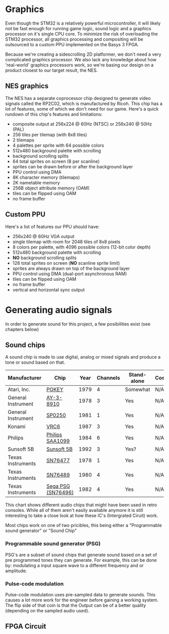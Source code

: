 # Graphics

Even though the STM32 is a relatively powerful microcontroller, it will likely
not be fast enough for running game logic, sound logic and a graphics processor
on it's single CPU core. To minimize the risk of overloading the STM32
processor, all graphics processing and compositing will be outsourced to a
custom PPU implemented on the Basys 3 FPGA.

Because we're creating a sidescrolling 2D platformer, we don't need a very
complicated graphics processor. We also lack any knowledge about how
'real-world' graphics processors work, so we're basing our design on a product
closest to our target result, the NES.

## NES graphics

The NES has a separate coprocessor chip designed to generate video signals
called the RP2C02, which is manufactured by Ricoh. This chip has a lot of
features, some of which we don't need for our game. Here's a quick rundown of
this chip's features and limitations:

- composite output at 256x224 @ 60Hz (NTSC) or 256x240 @ 50Hz (PAL)
- 256 tiles per tilemap (with 8x8 tiles)
- 2 tilemaps
- 4 palettes per sprite with 64 possible colors
- 512x480 background palette with scrolling
- background scrolling splits
- 64 total sprites on screen (8 per scanline)
- sprites can be drawn before or after the background layer
- PPU control using DMA
- 8K character memory (tilemaps)
- 2K nametable memory
- 256B object attribute memory (OAM)
- tiles can be flipped using OAM
- no frame buffer

## Custom PPU

Here's a list of features our PPU should have:
<!-- TODO: expand list with PPU spreadsheet -->

- 256x240 @ 60Hz VGA output
- single tilemap with room for 2048 tiles of 8x8 pixels
- 8 colors per palette, with 4096 possible colors (12-bit color depth)
- 512x480 background palette with scrolling
- **NO** background scrolling splits
- 128 total sprites on screen (**NO** scanline sprite limit)
- sprites are always drawn on top of the background layer
- PPU control using DMA (dual-port asynchronous RAM)
- tiles can be flipped using OAM
- no frame buffer
- vertical and horizontal sync output

[nesppuspecs]: https://www.copetti.org/writings/consoles/nes/
[nesppudocs]: https://www.nesdev.org/wiki/PPU_programmer_reference
[nesppupinout]: https://www.nesdev.org/wiki/PPU_pinout

# Generating audio signals

In order to generate sound for this project, a few posibilities exist (see chapters below)

## Sound chips

A sound chip is made to use digital, analog or mixed signals and produce a tone or sound based on that. 


| Manufacturer       | Chip                                                                                                          | Year | Channels | Stand-alone | Cost/availability |
| ------------------ | ------------------------------------------------------------------------------------------------------------- | ---- | -------- | ----------- | ----------------- |
| Atari, Inc.        | [POKEY](https://en.wikipedia.org/wiki/POKEY)                                                                  | 1979 | 4        | Somewhat    | N/A               |
| General Instrument | [AY-3-8910](https://en.wikipedia.org/wiki/AY-3-8910)                                                          | 1978 | 3        | Yes         | N/A               |
| General Instrument | [SP0250](https://en.wikipedia.org/wiki/General_Instrument_SP0256)                                             | 1981 | 1        | Yes         | N/A               |
| Konami             | [VRC6](https://en.wikipedia.org/wiki/VRC6)                                                                    | 1987 | 3        | Yes         | N/A               |
| Philips            | [Philips SAA1099](https://en.wikipedia.org/wiki/Philips_SAA1099 "Philips SAA1099")                            | 1984 | 6        | Yes         | N/A               |
| Sunsoft 5B         | [Sunsoft 5B](https://en.wikipedia.org/wiki/Memory_management_controller#FME-7 "Memory management controller") | 1992 | 3        | Yes?        | N/A               |
| Texas Instruments  | [SN76477](https://en.wikipedia.org/wiki/SN76477)                                                              | 1978 | 1        | Yes         | N/A               |
| Texas Instruments  | [SN76489](https://en.wikipedia.org/wiki/SN76489 "SN76489")                                                    | 1980 | 4        | Yes         | N/A               |
| Texas Instruments  | [Sega PSG (SN76496)](https://en.wikipedia.org/wiki/SN76496 "SN76496")                                         | 1982 | 4        | Yes         | N/A               | 

This chart shows different audio chips that might have been used in retro consoles. While all of them aren't easily available anymore it is still interesting to take a close look at how these IC's (Intergrated Ciruit) work. 

Most chips work on one of two pricibles, this being either a "Programmable sound generator" or "Sound Chip"


### Programmable sound generator (PSG)

PSG's are a subset of sound chips that generate sound based on a set of pre programmed tones they can generate. For example, this can be done by: modulating a input square wave to a different frequency and or amplitude.

### Pulse-code modulation

Pulse-code modulation uses pre-sampled data to generate sounds. This causes a lot more work for the engineer before gaining a working system. The flip side of that coin is that the Output can be of a better quality (depending on the sampled audio used).

## FPGA Circuit

